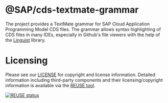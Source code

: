 # @SAP/cds-textmate-grammar

The project provides a TextMate grammar for SAP Cloud Application Programming Model CDS files. The grammar allows syntax highlighting of CDS files in many IDEs, especially in Github's file viewers with the help of the [Linguist](https://github.com/github/linguist) library.

# Licensing

Please see our [LICENSE](./LICENSE) for copyright and license information. Detailed information including third-party components and their licensing/copyright information is available via the [REUSE tool](https://api.reuse.software/info/github.com/SAP/cds-textmate-grammar).

[![REUSE status](https://api.reuse.software/badge/github.com/SAP/cds-textmate-grammar)](https://api.reuse.software/info/github.com/SAP/cds-textmate-grammar)
